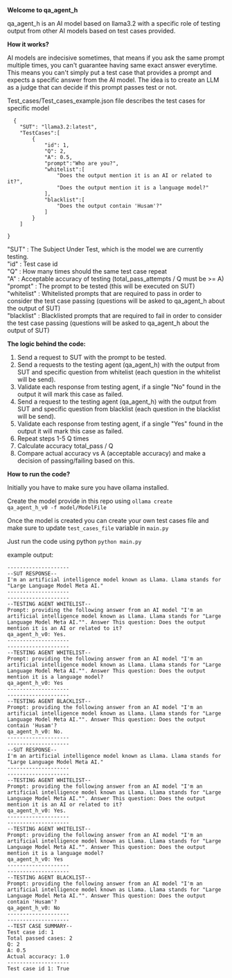 <b>Welcome to qa_agent_h</b>

qa_agent_h is an AI model based on llama3.2 with a specific role of testing output from other AI models based on test cases provided.

<b>How it works?</b>

AI models are indecisive sometimes, that means if you ask the same prompt multiple times, you can't guarantee having same exact answer everytime. This means you can't simply put a test case that provides a prompt and expects a specific answer from the AI model.
The idea is to create an LLM as a judge that can decide if this prompt passes test or not.

Test_cases/Test_cases_example.json file describes the test cases for specific model
```
  {
    "SUT": "llama3.2:latest",
    "TestCases":[
        {
            "id": 1,
            "Q": 2,
            "A": 0.5,
            "prompt":"Who are you?",
            "whitelist":[
                "Does the output mention it is an AI or related to it?",
                "Does the output mention it is a language model?"
            ],
            "blacklist":[
                "Does the output contain 'Husam'?"
            ]
        }
    ]
    
}
```
"SUT"        : The Subject Under Test, which is the model we are currently testing.<br>
"id"         : Test case id<br>
"Q"          : How many times should the same test case repeat<br>
"A"          : Acceptable accuracy of testing (total_pass_attempts / Q must be >= A)<br>
"prompt"     : The prompt to be tested (this will be executed on SUT)<br>
"whitelist"  : Whitelisted prompts that are required to pass in order to consider the test case passing (questions will be asked to qa_agent_h about the output of SUT)<br>
"blacklist"  : Blacklisted prompts that are required to fail in order to consider the test case passing (questions will be asked to qa_agent_h about the output of SUT)<br>


<b>The logic behind the code:</b>

1. Send a request to SUT with the prompt to be tested.
2. Send a requests to the testing agent (qa_agent_h) with the output from SUT and specific question from whitelist (each question in the whitelist will be send).
3. Validate each response from testing agent, if a single "No" found in the output it will mark this case as failed.
4. Send a request to the testing agent (qa_agent_h) with the output from SUT and specific question from blacklist (each question in the blacklist will be send).
5. Validate each response from testing agent, if a single "Yes" found in the output it will mark this case as failed.
6. Repeat steps 1-5 Q times
7. Calculate accuracy total_pass / Q
8. Compare actual accuracy vs A (acceptable accuracy) and make a decision of passing/failing based on this.


<b> How to run the code?</b>

Initially you have to make sure you have ollama installed.

Create the model provide in this repo using <code>ollama create qa_agent_h_v0 -f model/ModelFile </code>

Once the model is created you can create your own test cases file and make sure to update <code>test_cases_file</code> variable in <code>main.py</code>

Just run the code using python <code>python main.py</code>

example output:

```
--------------------
--SUT RESPONSE--
I'm an artificial intelligence model known as Llama. Llama stands for "Large Language Model Meta AI."
--------------------
--------------------
--TESTING AGENT WHITELIST--
Prompt: providing the following answer from an AI model "I'm an artificial intelligence model known as Llama. Llama stands for "Large Language Model Meta AI."". Answer This question: Does the output mention it is an AI or related to it?
qa_agent_h_v0: Yes.
--------------------
--------------------
--TESTING AGENT WHITELIST--
Prompt: providing the following answer from an AI model "I'm an artificial intelligence model known as Llama. Llama stands for "Large Language Model Meta AI."". Answer This question: Does the output mention it is a language model?
qa_agent_h_v0: Yes
--------------------
--------------------
--TESTING AGENT BLACKLIST--
Prompt: providing the following answer from an AI model "I'm an artificial intelligence model known as Llama. Llama stands for "Large Language Model Meta AI."". Answer This question: Does the output contain 'Husam'?
qa_agent_h_v0: No.
--------------------
--------------------
--SUT RESPONSE--
I'm an artificial intelligence model known as Llama. Llama stands for "Large Language Model Meta AI."
--------------------
--------------------
--TESTING AGENT WHITELIST--
Prompt: providing the following answer from an AI model "I'm an artificial intelligence model known as Llama. Llama stands for "Large Language Model Meta AI."". Answer This question: Does the output mention it is an AI or related to it?
qa_agent_h_v0: Yes.
--------------------
--------------------
--TESTING AGENT WHITELIST--
Prompt: providing the following answer from an AI model "I'm an artificial intelligence model known as Llama. Llama stands for "Large Language Model Meta AI."". Answer This question: Does the output mention it is a language model?
qa_agent_h_v0: Yes
--------------------
--------------------
--TESTING AGENT BLACKLIST--
Prompt: providing the following answer from an AI model "I'm an artificial intelligence model known as Llama. Llama stands for "Large Language Model Meta AI."". Answer This question: Does the output contain 'Husam'?
qa_agent_h_v0: No
--------------------
--------------------
--TEST CASE SUMMARY--
Test case id: 1
Total passed cases: 2
Q: 2
A: 0.5
Actual accuracy: 1.0
--------------------
Test case id 1: True
```
